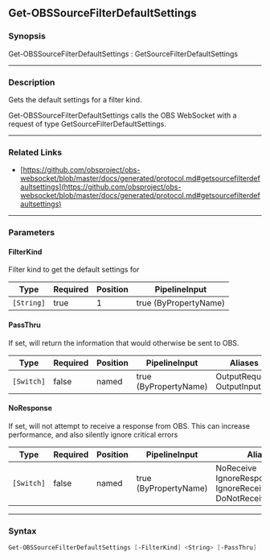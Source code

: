 Get-OBSSourceFilterDefaultSettings
----------------------------------

### Synopsis
Get-OBSSourceFilterDefaultSettings : GetSourceFilterDefaultSettings

---

### Description

Gets the default settings for a filter kind.

Get-OBSSourceFilterDefaultSettings calls the OBS WebSocket with a request of type GetSourceFilterDefaultSettings.

---

### Related Links
* [https://github.com/obsproject/obs-websocket/blob/master/docs/generated/protocol.md#getsourcefilterdefaultsettings](https://github.com/obsproject/obs-websocket/blob/master/docs/generated/protocol.md#getsourcefilterdefaultsettings)

---

### Parameters
#### **FilterKind**
Filter kind to get the default settings for

|Type      |Required|Position|PipelineInput        |
|----------|--------|--------|---------------------|
|`[String]`|true    |1       |true (ByPropertyName)|

#### **PassThru**
If set, will return the information that would otherwise be sent to OBS.

|Type      |Required|Position|PipelineInput        |Aliases                      |
|----------|--------|--------|---------------------|-----------------------------|
|`[Switch]`|false   |named   |true (ByPropertyName)|OutputRequest<br/>OutputInput|

#### **NoResponse**
If set, will not attempt to receive a response from OBS.
This can increase performance, and also silently ignore critical errors

|Type      |Required|Position|PipelineInput        |Aliases                                                                |
|----------|--------|--------|---------------------|-----------------------------------------------------------------------|
|`[Switch]`|false   |named   |true (ByPropertyName)|NoReceive<br/>IgnoreResponse<br/>IgnoreReceive<br/>DoNotReceiveResponse|

---

### Syntax
```PowerShell
Get-OBSSourceFilterDefaultSettings [-FilterKind] <String> [-PassThru] [-NoResponse] [<CommonParameters>]
```
